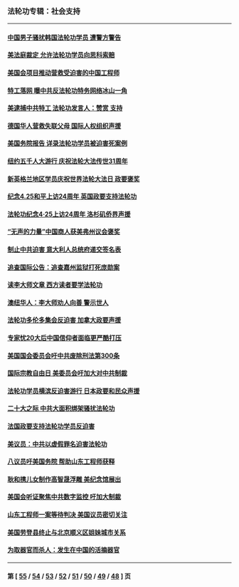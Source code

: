 ### 法轮功专辑：社会支持
---
#### [中国男子骚扰韩国法轮功学员 遭警方警告](../../pages/nf4386/n14033245.md?07180430) 
#### [美法庭裁定 允许法轮功学员向思科索赔](../../pages/nf4386/n14030620.md?07180430) 
#### [美国会项目推动营救受迫害的中国工程师](../../pages/nf4386/n14019887.md?07180430) 
#### [特工落网 曝中共反法轮功特务网络冰山一角](../../pages/nf4386/n14006412.md?07180430) 
#### [美逮捕中共特工 法轮功发言人：赞赏 支持](../../pages/nf4386/n14005107.md?07180430) 
#### [德国华人营救失联父母 国际人权组织声援](../../pages/nf4386/n14002019.md?07180430) 
#### [美国务院报告 详录法轮功学员被迫害死案例](../../pages/nf4386/n13997752.md?07180430) 
#### [纽约五千人大游行 庆祝法轮大法传世31周年](../../pages/nf4386/n13995110.md?07180430) 
#### [新英格兰地区学员庆祝世界法轮大法日 政要褒奖](../../pages/nf4386/n13990800.md?07180430) 
#### [纪念4.25和平上访24周年 英国政要支持法轮功](../../pages/nf4386/n13984057.md?07180430) 
#### [法轮功纪念4·25上访24周年 洛杉矶侨界声援](../../pages/nf4386/n13978796.md?07180430) 
#### [“无声的力量”中国商人获美弗州议会褒奖](../../pages/nf4386/n13941208.md?07180430) 
#### [制止中共迫害 意大利人总统府递交签名表](../../pages/nf4386/n13933726.md?07180430) 
#### [追查国际公告：追查嘉州监狱打死庞勋案](../../pages/nf4386/n13933461.md?07180430) 
#### [读李大师文章 西方读者要学法轮功](../../pages/nf4386/n13925142.md?07180430) 
#### [澳纽华人：李大师劝人向善 警示世人](../../pages/nf4386/n13924146.md?07180430) 
#### [法轮功多伦多集会反迫害 加拿大政要声援](../../pages/nf4386/n13881303.md?07180430) 
#### [专家忧20大后中国信仰者面临更严酷打压](../../pages/nf4386/n13874993.md?07180430) 
#### [美国国会委员会吁中共废除刑法第300条](../../pages/nf4386/n13868121.md?07180430) 
#### [国际宗教自由日 美委员会吁加大对中共制裁](../../pages/nf4386/n13855021.md?07180430) 
#### [法轮功学员横滨反迫害游行 日本政要和民众声援](../../pages/nf4386/n13847132.md?07180430) 
#### [二十大之际 中共大面积绑架骚扰法轮功](../../pages/nf4386/n13846381.md?07180430) 
#### [法国政要支持法轮功学员反迫害](../../pages/nf4386/n13841970.md?07180430) 
#### [美议员：中共以虚假罪名迫害法轮功](../../pages/nf4386/n13841083.md?07180430) 
#### [八议员吁美国务院 帮助山东工程师获释](../../pages/nf4386/n13836379.md?07180430) 
#### [耿和携儿女制作高智晟浮雕 美纪念馆展出](../../pages/nf4386/n13829624.md?07180430) 
#### [美国会听证聚焦中共数字监控 吁加大制裁](../../pages/nf4386/n13825083.md?07180430) 
#### [山东工程师一案等待判决 美国议员密切关注](../../pages/nf4386/n13815065.md?07180430) 
#### [美国劳登县终止与北京顺义区姐妹城市关系](../../pages/nf4386/n13811030.md?07180430) 
#### [为取器官而杀人：发生在中国的活摘器官](../../pages/nf4386/n13794731.md?07180430) 

---
#### 第 [ [55](./55.md?07180430) / [54](./54.md?07180430) / [53](./53.md?07180430) / [52](./52.md?07180430) / [51](./51.md?07180430) / [50](./50.md?07180430) / [49](./49.md?07180430) / [48](./48.md?07180430) ] 页
